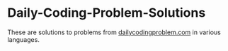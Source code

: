 # Daily-Coding-Problem-Solutions
These are solutions to problems from [dailycodingproblem.com](https://www.dailycodingproblem.com/) in various languages.
